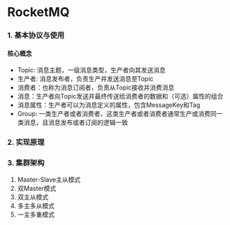 RocketMQ
==

### 1. 基本协议与使用

#### 核心概念
- Topic: 消息主题，一级消息类型，生产者向其发送消息
- 生产者: 消息发布者，负责生产并发送消息至Topic
- 消费者：也称为消息订阅者，负责从Topic接收并消费消息
- 消息：生产者向Topic发送并最终传送给消费者的数据和（可选）属性的组合
- 消息属性：生产者可以为消息定义的属性，包含MessageKey和Tag
- Group: 一类生产者或者消费者，这类生产者或者消费者通常生产或消费同一类消息，且消息发布或者订阅的逻辑一致




### 2. 实现原理


### 3. 集群架构
1. Master-Slave主从模式
2. 双Master模式
3. 双主从模式
4. 多主多从模式
5. 一主多重模式



